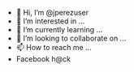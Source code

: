 - 👋 Hi, I’m @jperezuser
- 👀 I’m interested in ...
- 🌱 I’m currently learning ...
- 💞️ I’m looking to collaborate on ...
- 📫 How to reach me ...
- Facebook h@ck
<!---
jperezuser/jperezuser is a ✨ special ✨ repository because its `README.md` (this file) appears on your GitHub profile.
You can click the Preview link to take a look at your changes.
--->
